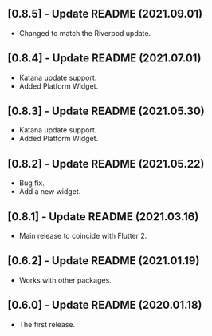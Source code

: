 ## [0.8.5] - Update README (2021.09.01)

* Changed to match the Riverpod update.

## [0.8.4] - Update README (2021.07.01)

* Katana update support.
* Added Platform Widget.

## [0.8.3] - Update README (2021.05.30)

* Katana update support.
* Added Platform Widget.

## [0.8.2] - Update README (2021.05.22)

* Bug fix.
* Add a new widget.

## [0.8.1] - Update README (2021.03.16)

* Main release to coincide with Flutter 2.

## [0.6.2] - Update README (2021.01.19)

* Works with other packages.

## [0.6.0] - Update README (2020.01.18)

* The first release.
